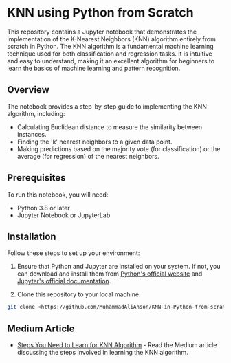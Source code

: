 # KNN using Python from Scratch

This repository contains a Jupyter notebook that demonstrates the implementation of the K-Nearest Neighbors (KNN) algorithm entirely from scratch in Python. The KNN algorithm is a fundamental machine learning technique used for both classification and regression tasks. It is intuitive and easy to understand, making it an excellent algorithm for beginners to learn the basics of machine learning and pattern recognition.

## Overview

The notebook provides a step-by-step guide to implementing the KNN algorithm, including:
- Calculating Euclidean distance to measure the similarity between instances.
- Finding the 'k' nearest neighbors to a given data point.
- Making predictions based on the majority vote (for classification) or the average (for regression) of the nearest neighbors.

## Prerequisites

To run this notebook, you will need:
- Python 3.8 or later
- Jupyter Notebook or JupyterLab

## Installation

Follow these steps to set up your environment:

1. Ensure that Python and Jupyter are installed on your system. If not, you can download and install them from [Python's official website](https://www.python.org/) and [Jupyter's official documentation](https://jupyter.org/install).

2. Clone this repository to your local machine:

```bash
git clone <https://github.com/MuhammadAliAhson/KNN-in-Python-from-scratch>
```

## Medium Article
- [Steps You Need to Learn for KNN Algorithm](https://medium.com/dev-genius/steps-you-need-to-learn-for-knn-algorithm-2a9d342cb1af) - Read the Medium article discussing the steps involved in learning the KNN algorithm.

